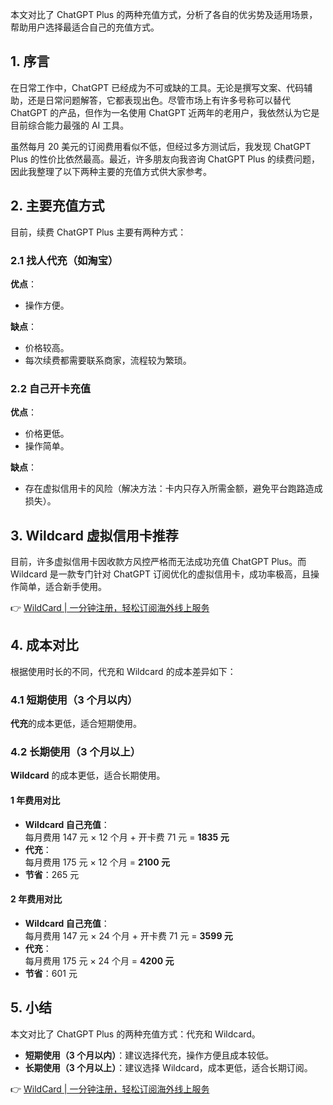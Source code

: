 本文对比了 ChatGPT Plus 的两种充值方式，分析了各自的优劣势及适用场景，帮助用户选择最适合自己的充值方式。

## 1. 序言

在日常工作中，ChatGPT 已经成为不可或缺的工具。无论是撰写文案、代码辅助，还是日常问题解答，它都表现出色。尽管市场上有许多号称可以替代 ChatGPT 的产品，但作为一名使用 ChatGPT 近两年的老用户，我依然认为它是目前综合能力最强的 AI 工具。

虽然每月 20 美元的订阅费用看似不低，但经过多方测试后，我发现 ChatGPT Plus 的性价比依然最高。最近，许多朋友向我咨询 ChatGPT Plus 的续费问题，因此我整理了以下两种主要的充值方式供大家参考。

## 2. 主要充值方式

目前，续费 ChatGPT Plus 主要有两种方式：

### 2.1 找人代充（如淘宝）

**优点**：
- 操作方便。

**缺点**：
- 价格较高。
- 每次续费都需要联系商家，流程较为繁琐。

### 2.2 自己开卡充值

**优点**：
- 价格更低。
- 操作简单。

**缺点**：
- 存在虚拟信用卡的风险（解决方法：卡内只存入所需金额，避免平台跑路造成损失）。

## 3. Wildcard 虚拟信用卡推荐

目前，许多虚拟信用卡因收款方风控严格而无法成功充值 ChatGPT Plus。而 Wildcard 是一款专门针对 ChatGPT 订阅优化的虚拟信用卡，成功率极高，且操作简单，适合新手使用。

👉 [WildCard | 一分钟注册，轻松订阅海外线上服务](https://bit.ly/bewildcard)

## 4. 成本对比

根据使用时长的不同，代充和 Wildcard 的成本差异如下：

### 4.1 短期使用（3 个月以内）

**代充**的成本更低，适合短期使用。

### 4.2 长期使用（3 个月以上）

**Wildcard** 的成本更低，适合长期使用。

#### 1 年费用对比

- **Wildcard 自己充值**：  
  每月费用 147 元 × 12 个月 + 开卡费 71 元 = **1835 元**  
- **代充**：  
  每月费用 175 元 × 12 个月 = **2100 元**  
- **节省**：265 元

#### 2 年费用对比

- **Wildcard 自己充值**：  
  每月费用 147 元 × 24 个月 + 开卡费 71 元 = **3599 元**  
- **代充**：  
  每月费用 175 元 × 24 个月 = **4200 元**  
- **节省**：601 元

## 5. 小结

本文对比了 ChatGPT Plus 的两种充值方式：代充和 Wildcard。  
- **短期使用（3 个月以内）**：建议选择代充，操作方便且成本较低。  
- **长期使用（3 个月以上）**：建议选择 Wildcard，成本更低，适合长期订阅。

👉 [WildCard | 一分钟注册，轻松订阅海外线上服务](https://bit.ly/bewildcard)